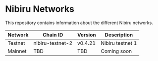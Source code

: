 # Nibiru Networks

This repository contains information about the different Nibiru networks.

| Network | Chain ID         | Version | Description      |
|---------|------------------|---------|------------------|
| Testnet | nibiru-testnet-2 | v0.4.21 | Nibiru testnet 1 |
| Mainnet | TBD              | TBD     | Coming soon      |
